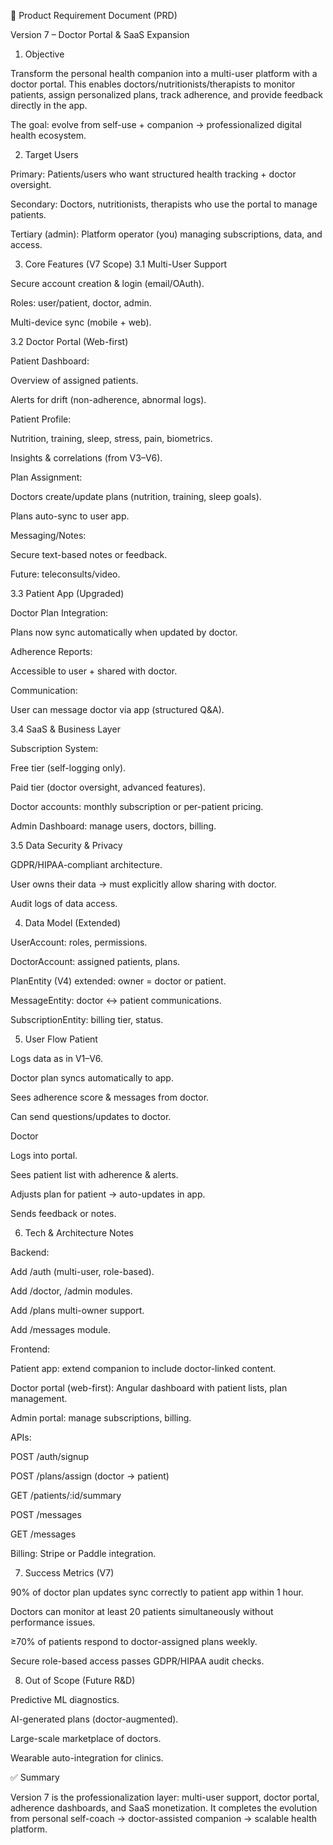 📄 Product Requirement Document (PRD)

Version 7 – Doctor Portal & SaaS Expansion

1. Objective

Transform the personal health companion into a multi-user platform with a doctor portal.
This enables doctors/nutritionists/therapists to monitor patients, assign personalized plans, track adherence, and provide feedback directly in the app.

The goal: evolve from self-use + companion → professionalized digital health ecosystem.

2. Target Users

Primary: Patients/users who want structured health tracking + doctor oversight.

Secondary: Doctors, nutritionists, therapists who use the portal to manage patients.

Tertiary (admin): Platform operator (you) managing subscriptions, data, and access.

3. Core Features (V7 Scope)
   3.1 Multi-User Support

Secure account creation & login (email/OAuth).

Roles: user/patient, doctor, admin.

Multi-device sync (mobile + web).

3.2 Doctor Portal (Web-first)

Patient Dashboard:

Overview of assigned patients.

Alerts for drift (non-adherence, abnormal logs).

Patient Profile:

Nutrition, training, sleep, stress, pain, biometrics.

Insights & correlations (from V3–V6).

Plan Assignment:

Doctors create/update plans (nutrition, training, sleep goals).

Plans auto-sync to user app.

Messaging/Notes:

Secure text-based notes or feedback.

Future: teleconsults/video.

3.3 Patient App (Upgraded)

Doctor Plan Integration:

Plans now sync automatically when updated by doctor.

Adherence Reports:

Accessible to user + shared with doctor.

Communication:

User can message doctor via app (structured Q&A).

3.4 SaaS & Business Layer

Subscription System:

Free tier (self-logging only).

Paid tier (doctor oversight, advanced features).

Doctor accounts: monthly subscription or per-patient pricing.

Admin Dashboard: manage users, doctors, billing.

3.5 Data Security & Privacy

GDPR/HIPAA-compliant architecture.

User owns their data → must explicitly allow sharing with doctor.

Audit logs of data access.

4. Data Model (Extended)

UserAccount: roles, permissions.

DoctorAccount: assigned patients, plans.

PlanEntity (V4) extended: owner = doctor or patient.

MessageEntity: doctor ↔ patient communications.

SubscriptionEntity: billing tier, status.

5. User Flow
   Patient

Logs data as in V1–V6.

Doctor plan syncs automatically to app.

Sees adherence score & messages from doctor.

Can send questions/updates to doctor.

Doctor

Logs into portal.

Sees patient list with adherence & alerts.

Adjusts plan for patient → auto-updates in app.

Sends feedback or notes.

6. Tech & Architecture Notes

Backend:

Add /auth (multi-user, role-based).

Add /doctor, /admin modules.

Add /plans multi-owner support.

Add /messages module.

Frontend:

Patient app: extend companion to include doctor-linked content.

Doctor portal (web-first): Angular dashboard with patient lists, plan management.

Admin portal: manage subscriptions, billing.

APIs:

POST /auth/signup

POST /plans/assign (doctor → patient)

GET /patients/:id/summary

POST /messages

GET /messages

Billing: Stripe or Paddle integration.

7. Success Metrics (V7)

90% of doctor plan updates sync correctly to patient app within 1 hour.

Doctors can monitor at least 20 patients simultaneously without performance issues.

≥70% of patients respond to doctor-assigned plans weekly.

Secure role-based access passes GDPR/HIPAA audit checks.

8. Out of Scope (Future R&D)

Predictive ML diagnostics.

AI-generated plans (doctor-augmented).

Large-scale marketplace of doctors.

Wearable auto-integration for clinics.

✅ Summary

Version 7 is the professionalization layer: multi-user support, doctor portal, adherence dashboards, and SaaS monetization. It completes the evolution from personal self-coach → doctor-assisted companion → scalable health platform.
